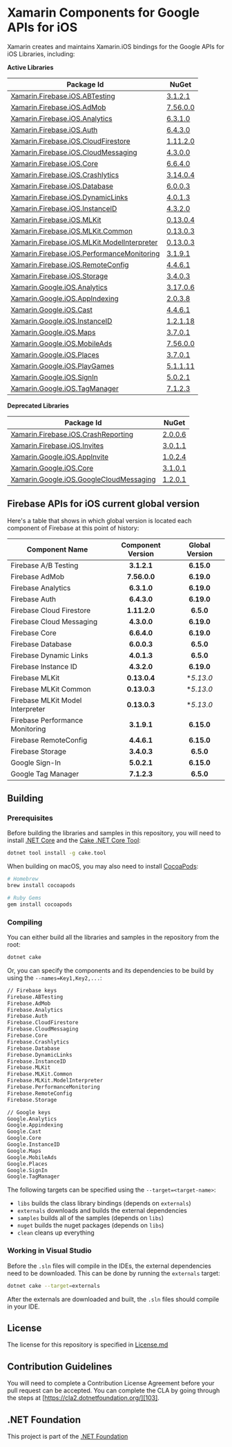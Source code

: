 # Xamarin Components for Google APIs for iOS

Xamarin creates and maintains Xamarin.iOS bindings for the Google APIs for iOS Libraries, including:

**Active Libraries**

| Package Id                                                                   | NuGet                                        |
|------------------------------------------------------------------------------|----------------------------------------------|
| [Xamarin.Firebase.iOS.ABTesting][F.ABTesting.Name]                           | [3.1.2.1][F.ABTesting.Package]               |
| [Xamarin.Firebase.iOS.AdMob][F.AdMob.Name]                                   | [7.56.0.0][F.AdMob.Package]                  |
| [Xamarin.Firebase.iOS.Analytics][F.Analytics.Name]                           | [6.3.1.0][F.Analytics.Package]               |
| [Xamarin.Firebase.iOS.Auth][F.Auth.Name]                                     | [6.4.3.0][F.Auth.Package]                    |
| [Xamarin.Firebase.iOS.CloudFirestore][F.CloudFirestore.Name]                 | [1.11.2.0][F.CloudFirestore.Package]         |
| [Xamarin.Firebase.iOS.CloudMessaging][F.CloudMessaging.Name]                 | [4.3.0.0][F.CloudMessaging.Package]          |
| [Xamarin.Firebase.iOS.Core][F.Core.Name]                                     | [6.6.4.0][F.Core.Package]                    |
| [Xamarin.Firebase.iOS.Crashlytics][F.Crashlytics.Name]                       | [3.14.0.4][F.Crashlytics.Package]            |
| [Xamarin.Firebase.iOS.Database][F.Database.Name]                             | [6.0.0.3][F.Database.Package]                |
| [Xamarin.Firebase.iOS.DynamicLinks][F.DynamicLinks.Name]                     | [4.0.1.3][F.DynamicLinks.Package]            |
| [Xamarin.Firebase.iOS.InstanceID][F.InstanceID.Name]                         | [4.3.2.0][F.InstanceID.Package]              |
| [Xamarin.Firebase.iOS.MLKit][F.MLKit.Name]                                   | [0.13.0.4][F.MLKit.Package]                  |
| [Xamarin.Firebase.iOS.MLKit.Common][F.MLKit.Common.Name]                     | [0.13.0.3][F.MLKit.Common.Package]           |
| [Xamarin.Firebase.iOS.MLKit.ModelInterpreter][F.MLKit.ModelInterpreter.Name] | [0.13.0.3][F.MLKit.ModelInterpreter.Package] |
| [Xamarin.Firebase.iOS.PerformanceMonitoring][F.PerformanceMonitoring.Name]   | [3.1.9.1][F.PerformanceMonitoring.Package]   |
| [Xamarin.Firebase.iOS.RemoteConfig][F.RemoteConfig.Name]                     | [4.4.6.1][F.RemoteConfig.Package]            |
| [Xamarin.Firebase.iOS.Storage][F.Storage.Name]                               | [3.4.0.3][F.Storage.Package]                 |
| [Xamarin.Google.iOS.Analytics][G.Analytics.Name]                             | [3.17.0.6][G.Analytics.Package]              |
| [Xamarin.Google.iOS.AppIndexing][G.AppIndexing.Name]                         | [2.0.3.8][G.AppIndexing.Package]             |
| [Xamarin.Google.iOS.Cast][G.Cast.Name]                                       | [4.4.6.1][G.Cast.Package]                    |
| [Xamarin.Google.iOS.InstanceID][G.InstanceID.Name]                           | [1.2.1.18][G.InstanceID.Package]             |
| [Xamarin.Google.iOS.Maps][G.Maps.Name]                                       | [3.7.0.1][G.Maps.Package]                    |
| [Xamarin.Google.iOS.MobileAds][G.MobileAds.Name]                             | [7.56.0.0][G.MobileAds.Package]              |
| [Xamarin.Google.iOS.Places][G.Places.Name]                                   | [3.7.0.1][G.Places.Package]                  |
| [Xamarin.Google.iOS.PlayGames][G.PlayGames.Name]                             | [5.1.1.11][G.PlayGames.Package]              |
| [Xamarin.Google.iOS.SignIn][G.SignIn.Name]                                   | [5.0.2.1][G.SignIn.Package]                  |
| [Xamarin.Google.iOS.TagManager][G.TagManager.Name]                           | [7.1.2.3][G.TagManager.Package]              |

**Deprecated Libraries**

| Package Id                                                                 | NuGet                                      |
|----------------------------------------------------------------------------|--------------------------------------------|
| [Xamarin.Firebase.iOS.CrashReporting][F.CrashReporting.Name]               | [2.0.0.6][F.CrashReporting.Package]        |
| [Xamarin.Firebase.iOS.Invites][F.Invites.Name]                             | [3.0.1.1][F.Invites.Package]               |
| [Xamarin.Google.iOS.AppInvite][G.AppInvite.Name]                           | [1.0.2.4][G.AppInvite.Package]             |
| [Xamarin.Google.iOS.Core][G.Core.Name]                                     | [3.1.0.1][G.Core.Package]                  |
| [Xamarin.Google.iOS.GoogleCloudMessaging][G.GoogleCloudMessaging.Name]     | [1.2.0.1][G.GoogleCloudMessaging.Package]  |

## Firebase APIs for iOS current global version

Here's a table that shows in which global version is located each component of Firebase at this point of history:

| Component Name                   | Component Version | Global Version |
|----------------------------------|:-----------------:|:--------------:|
| Firebase A/B Testing             | **3.1.2.1**       | **6.15.0**     |
| Firebase AdMob                   | **7.56.0.0**      | **6.19.0**     |
| Firebase Analytics               | **6.3.1.0**       | **6.19.0**     |
| Firebase Auth                    | **6.4.3.0**       | **6.19.0**     |
| Firebase Cloud Firestore         | **1.11.2.0**      | **6.5.0**      |
| Firebase Cloud Messaging         | **4.3.0.0**       | **6.19.0**     |
| Firebase Core                    | **6.6.4.0**       | **6.19.0**     |
| Firebase Database                | **6.0.0.3**       | **6.5.0**      |
| Firebase Dynamic Links           | **4.0.1.3**       | **6.5.0**      |
| Firebase Instance ID             | **4.3.2.0**       | **6.19.0**     |
| Firebase MLKit                   | **0.13.0.4**      | **5.13.0*      |
| Firebase MLKit Common            | **0.13.0.3**      | **5.13.0*      |
| Firebase MLKit Model Interpreter | **0.13.0.3**      | **5.13.0*      |
| Firebase Performance Monitoring  | **3.1.9.1**       | **6.15.0**     |
| Firebase RemoteConfig            | **4.4.6.1**       | **6.15.0**     |
| Firebase Storage                 | **3.4.0.3**       | **6.5.0**      |
| Google Sign-In                   | **5.0.2.1**       | **6.15.0**     |
| Google Tag Manager               | **7.1.2.3**       | **6.5.0**      |

## Building 

### Prerequisites

Before building the libraries and samples in this repository, you will need to install [.NET Core][30] and the [Cake .NET Core Tool][32]:

```sh
dotnet tool install -g cake.tool
```

When building on macOS, you may also need to install [CocoaPods][31]:

```sh
# Homebrew
brew install cocoapods

# Ruby Gems
gem install cocoapods
```

### Compiling

You can either build all the libraries and samples in the repository from the root:

```sh
dotnet cake
```

Or, you can specify the components and its dependencies to be build by using the `--names=Key1,Key2,...`:

```sh
// Firebase keys
Firebase.ABTesting
Firebase.AdMob
Firebase.Analytics
Firebase.Auth
Firebase.CloudFirestore
Firebase.CloudMessaging
Firebase.Core
Firebase.Crashlytics
Firebase.Database
Firebase.DynamicLinks
Firebase.InstanceID
Firebase.MLKit
Firebase.MLKit.Common
Firebase.MLKit.ModelInterpreter
Firebase.PerformanceMonitoring
Firebase.RemoteConfig
Firebase.Storage

// Google keys
Google.Analytics
Google.Appindexing
Google.Cast
Google.Core
Google.InstanceID
Google.Maps
Google.MobileAds
Google.Places
Google.SignIn
Google.TagManager
```

The following targets can be specified using the `--target=<target-name>`:

 - `libs` builds the class library bindings (depends on `externals`)
 - `externals` downloads and builds the external dependencies
 - `samples` builds all of the samples (depends on `libs`)
 - `nuget` builds the nuget packages (depends on `libs`)
 - `clean` cleans up everything


### Working in Visual Studio

Before the `.sln` files will compile in the IDEs, the external dependencies need to be downloaded. This can be done by running the `externals` target:

```sh
dotnet cake --target=externals
```

After the externals are downloaded and built, the `.sln` files should compile in your IDE.

## License

The license for this repository is specified in 
[License.md](License.md)

## Contribution Guidelines

You will need to complete a Contribution License Agreement before your pull request can be accepted. You can complete the CLA by going through the steps at [https://cla2.dotnetfoundation.org/][103].

## .NET Foundation

This project is part of the [.NET Foundation][104]


[comment]: # (Path for active Firebase component folders)

[F.ABTesting.Name]: source/Firebase/ABTesting
[F.AdMob.Name]: source/Firebase/AdMob
[F.Analytics.Name]: source/Firebase/Analytics
[F.Auth.Name]: source/Firebase/Auth
[F.CloudFirestore.Name]: source/Firebase/CloudFirestore
[F.CloudMessaging.Name]: source/Firebase/CloudMessaging
[F.Core.Name]: source/Firebase/Core
[F.Crashlytics.Name]: source/Firebase/Crashlytics
[F.Database.Name]: source/Firebase/Database
[F.DynamicLinks.Name]: source/Firebase/DynamicLinks
[F.InstanceID.Name]: source/Firebase/InstanceID
[F.MLKit.Name]: source/Firebase/MLKit
[F.MLKit.Common.Name]: source/Firebase/MLKit.Common
[F.MLKit.ModelInterpreter.Name]: source/Firebase/MLKit.ModelInterpreter
[F.PerformanceMonitoring.Name]: source/Firebase/PerformanceMonitoring
[F.RemoteConfig.Name]: source/Firebase/RemoteConfig
[F.Storage.Name]: source/Firebase/Storage

[comment]: # (URL for active Firebase component NuGets)

[F.ABTesting.Package]: https://www.nuget.org/packages/Xamarin.Firebase.iOS.ABTesting/
[F.AdMob.Package]: https://www.nuget.org/packages/Xamarin.Firebase.iOS.AdMob/
[F.Analytics.Package]: https://www.nuget.org/packages/Xamarin.Firebase.iOS.Analytics/
[F.Auth.Package]: https://www.nuget.org/packages/Xamarin.Firebase.iOS.Auth/
[F.CloudFirestore.Package]: https://www.nuget.org/packages/Xamarin.Firebase.iOS.CloudFirestore/
[F.CloudMessaging.Package]: https://www.nuget.org/packages/Xamarin.Firebase.iOS.CloudMessaging/
[F.Core.Package]: https://www.nuget.org/packages/Xamarin.Firebase.iOS.Core/
[F.Crashlytics.Package]: https://www.nuget.org/packages/Xamarin.Firebase.iOS.Crashlytics/
[F.Database.Package]: https://www.nuget.org/packages/Xamarin.Firebase.iOS.Database/
[F.DynamicLinks.Package]: https://www.nuget.org/packages/Xamarin.Firebase.iOS.DynamicLinks/
[F.InstanceID.Package]: https://www.nuget.org/packages/Xamarin.Firebase.iOS.InstanceID/
[F.MLKit.Package]: https://www.nuget.org/packages/Xamarin.Firebase.iOS.MLKit/
[F.MLKit.Common.Package]: https://www.nuget.org/packages/Xamarin.Firebase.iOS.MLKit.Common/
[F.MLKit.ModelInterpreter.Package]: https://www.nuget.org/packages/Xamarin.Firebase.iOS.MLKit.ModelInterpreter/
[F.PerformanceMonitoring.Package]: https://www.nuget.org/packages/Xamarin.Firebase.iOS.PerformanceMonitoring/
[F.RemoteConfig.Package]: https://www.nuget.org/packages/Xamarin.Firebase.iOS.RemoteConfig/
[F.Storage.Package]: https://www.nuget.org/packages/Xamarin.Firebase.iOS.Storage/


[comment]: # (Path for active Google component folders)

[G.Analytics.Name]: source/Google/Analytics
[G.AppIndexing.Name]: source/Google/AppIndexing
[G.Cast.Name]: source/Google/Cast
[G.InstanceID.Name]: source/Google/InstanceID
[G.Maps.Name]: source/Google/Maps
[G.MobileAds.Name]: source/Google/MobileAds
[G.Places.Name]: source/Google/Places
[G.PlayGames.Name]: source/Google/PlayGames
[G.SignIn.Name]: source/Google/SignIn
[G.TagManager.Name]: source/Google/TagManager

[comment]: # (URL for active Google component NuGets)

[G.Analytics.Package]: https://www.nuget.org/packages/Xamarin.Google.iOS.Analytics/
[G.AppIndexing.Package]: https://www.nuget.org/packages/Xamarin.Google.iOS.AppIndexing/
[G.Cast.Package]: https://www.nuget.org/packages/Xamarin.Google.iOS.Cast/
[G.InstanceID.Package]: https://www.nuget.org/packages/Xamarin.Google.iOS.InstanceID/
[G.Maps.Package]: https://www.nuget.org/packages/Xamarin.Google.iOS.Maps/
[G.MobileAds.Package]: https://www.nuget.org/packages/Xamarin.Google.iOS.MobileAds/
[G.Places.Package]: https://www.nuget.org/packages/Xamarin.Google.iOS.Places/
[G.PlayGames.Package]: https://www.nuget.org/packages/Xamarin.Google.iOS.PlayGames/
[G.SignIn.Package]: https://www.nuget.org/packages/Xamarin.Google.iOS.SignIn/
[G.TagManager.Package]: https://www.nuget.org/packages/Xamarin.Google.iOS.TagManager/


[comment]: # (Path for deprecated Firebase component folders)

[F.CrashReporting.Name]: source/Firebase/CrashReporting
[F.Invites.Name]: source/Firebase/Invites

[comment]: # (URL for deprecated Firebase component NuGets)

[F.CrashReporting.Package]: https://www.nuget.org/packages/Xamarin.Firebase.iOS.CrashReporting/
[F.Invites.Package]: https://www.nuget.org/packages/Xamarin.Firebase.iOS.Invites/

[comment]: # (Path for deprecated Google component folders)

[G.AppInvite.Name]: source/Google/AppInvite
[G.Core.Name]: source/Google/Core
[G.GoogleCloudMessaging.Name]: source/Google/GoogleCloudMessaging

[comment]: # (URL for deprecated Google component NuGets)

[G.AppInvite.Package]: https://www.nuget.org/packages/Xamarin.Google.iOS.AppInvite/
[G.Core.Package]: https://www.nuget.org/packages/Xamarin.Google.iOS.Core/
[G.GoogleCloudMessaging.Package]: https://www.nuget.org/packages/Xamarin.Google.iOS.GoogleCloudMessaging/


[101]: https://cocoapods.org/
[102]: http://cakebuild.net
[103]: https://cla2.dotnetfoundation.org/
[104]: http://www.dotnetfoundation.org/projects

[30]: https://dotnet.microsoft.com/download
[31]: https://cocoapods.org/
[32]: http://cakebuild.net
[33]: https://cla2.dotnetfoundation.org/
[34]: http://www.dotnetfoundation.org/projects
